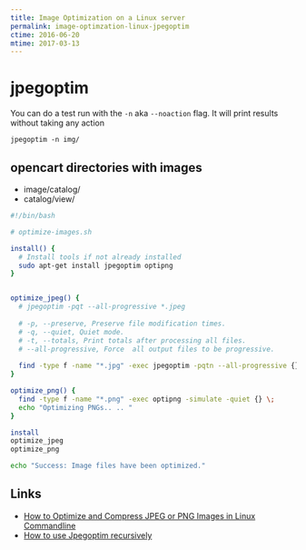 ```yaml
---
title: Image Optimization on a Linux server
permalink: image-optimzation-linux-jpegoptim
ctime: 2016-06-20
mtime: 2017-03-13
---
```


# jpegoptim

You can do a test run with the `-n` aka `--noaction` flag. It will print results without taking any action

    jpegoptim -n img/
    
## opencart directories with images
- image/catalog/
- catalog/view/

```sh
#!/bin/bash

# optimize-images.sh

install() {
  # Install tools if not already installed
  sudo apt-get install jpegoptim optipng
}


optimize_jpeg() {
  # jpegoptim -pqt --all-progressive *.jpeg
  
  # -p, --preserve, Preserve file modification times.
  # -q, --quiet, Quiet mode.
  # -t, --totals, Print totals after processing all files.
  # --all-progressive, Force  all output files to be progressive.
  
  find -type f -name "*.jpg" -exec jpegoptim -pqtn --all-progressive {} \;
}

optimize_png() {
  find -type f -name "*.png" -exec optipng -simulate -quiet {} \;
  echo "Optimizing PNGs.. .. "
}

install
optimize_jpeg
optimize_png

echo "Success: Image files have been optimized."
```

Links 
---
- [How to Optimize and Compress JPEG or PNG Images in Linux Commandline](http://www.tecmint.com/optimize-and-compress-jpeg-or-png-batch-images-linux-commandline/)
- [How to use Jpegoptim recursively](http://www.mariusc.name/how-use-jpegoptim-recursively/58/snippets)

